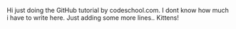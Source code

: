 Hi just doing the GitHub tutorial by codeschool.com.
I dont know how much i have to write here.
Just adding some more lines..
Kittens!